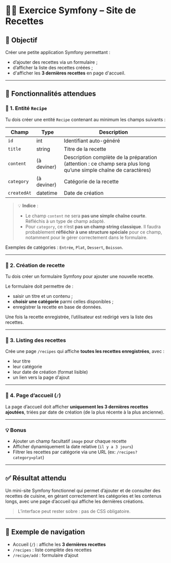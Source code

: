 # 🧑‍🍳 Exercice Symfony – Site de Recettes

## 🎯 Objectif

Créer une petite application Symfony permettant :

- d’ajouter des recettes via un formulaire ;
- d’afficher la liste des recettes créées ;
- d'afficher les **3 dernières recettes** en page d'accueil.

---

## 📌 Fonctionnalités attendues

### 🔹 1. Entité `Recipe`

Tu dois créer une entité `Recipe` contenant au minimum les champs suivants :

| Champ       | Type     | Description                          |
|-------------|----------|--------------------------------------|
| `id`        | int      | Identifiant auto-généré              |
| `title`     | string   | Titre de la recette                  |
| `content`   | (à deviner) | Description complète de la préparation (attention : ce champ sera plus long qu’une simple chaîne de caractères) |
| `category`  | (à deviner) | Catégorie de la recette              |
| `createdAt` | datetime | Date de création                     |

> 💡 **Indice** :  
> - Le champ `content` ne sera **pas une simple chaîne courte**. Réfléchis à un type de champ adapté.  
> - Pour `category`, ce n’est **pas un champ string classique**. Il faudra probablement **réfléchir à une structure spéciale** pour ce champ, notamment pour le gérer correctement dans le formulaire.

Exemples de catégories : `Entrée`, `Plat`, `Dessert`, `Boisson`.

---

### 🔹 2. Création de recette

Tu dois créer un formulaire Symfony pour ajouter une nouvelle recette.

Le formulaire doit permettre de :
- saisir un titre et un contenu ;
- **choisir une catégorie** parmi celles disponibles ;
- enregistrer la recette en base de données.

Une fois la recette enregistrée, l’utilisateur est redirigé vers la liste des recettes.

---

### 🔹 3. Listing des recettes

Crée une page `/recipes` qui affiche **toutes les recettes enregistrées**, avec :

- leur titre
- leur catégorie
- leur date de création (format lisible)
- un lien vers la page d'ajout

---

### 🔹 4. Page d’accueil (`/`)

La page d’accueil doit afficher **uniquement les 3 dernières recettes ajoutées**, triées par date de création (de la plus récente à la plus ancienne).

---

### 💡 Bonus

- Ajouter un champ facultatif `image` pour chaque recette
- Afficher dynamiquement la date relative (`il y a 3 jours`)
- Filtrer les recettes par catégorie via une URL (ex: `/recipes?category=plat`)

---

## ✅ Résultat attendu

Un mini-site Symfony fonctionnel qui permet d’ajouter et de consulter des recettes de cuisine, en gérant correctement les catégories et les contenus longs, avec une page d’accueil qui affiche les dernières créations.

> L’interface peut rester sobre : pas de CSS obligatoire.

---

## 🔄 Exemple de navigation

- Accueil (`/`) : affiche les **3 dernières recettes**
- `/recipes` : liste complète des recettes
- `/recipe/add` : formulaire d’ajout
